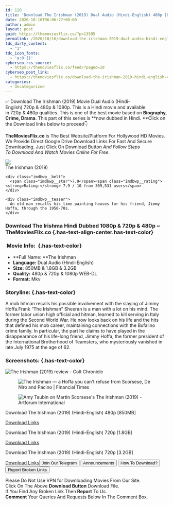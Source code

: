 ```yaml
---
id: 120
title: 'Download The Irishman (2019) Dual Audio (Hindi-English) 480p [850MB] || 720p [1.8GB] || 1080p [3.2GB]'
date: 2020-10-16T06:06:27+00:00
author: admin
layout: post
guid: https://themoviesflix.co/?p=13595
permalink: /2020/10/16/download-the-irishman-2019-dual-audio-hindi-english-480p-850mb-720p-1-8gb-1080p-3-2gb/
tdc_dirty_content:
  - "1"
tdc_icon_fonts:
  - 'a:0:{}'
cyberseo_rss_source:
  - https://themoviesflix.co/feed/?paged=10
cyberseo_post_link:
  - https://themoviesflix.co/download-the-irishman-2019-hindi-english-480p-720p-1080p/
categories:
  - Uncategorized
---
```

✅ Download The Irishman (2019)&nbsp;Movie&nbsp;Dual Audio (Hindi-English)&nbsp;720p&nbsp;&&nbsp;480p&nbsp;& 1080p. This is a Hindi movie and available in&nbsp;720p&nbsp;&&nbsp;480p&nbsp;qualities. This is one of the best movie based on&nbsp;**Biography, Crime, Drama**. This part of this series is&nbsp;**now dubbed in&nbsp;Hindi.&nbsp;**Click on the Download links below to proceed👇

**TheMoviesFlix.co**&nbsp;is The Best Website/Platform For Hollywood HD Movies. We Provide Direct Google Drive Download Links For Fast And Secure Downloading. Just Click On Download Button&nbsp;_And Follow Steps To&nbsp;Download And Watch Movies Online For Free_.

<div class="imdbwp imdbwp--movie dark">
  <div class="imdbwp__thumb">
    <a class="imdbwp__link" target="_blank" title="The Irishman" href="https://www.imdb.com/title/tt1302006/" rel="nofollow noopener noreferrer"><img class="imdbwp__img" src="https://m.media-amazon.com/images/M/MV5BMGUyM2ZiZmUtMWY0OC00NTQ4LThkOGUtNjY2NjkzMDJiMWMwXkEyXkFqcGdeQXVyMzY0MTE3NzU@._V1_SX300.jpg" /></a>
  </div>
  
  <div class="imdbwp__content">
    <div class="imdbwp__header">
      <span class="imdbwp__title">The Irishman</span> (2019)
    </div>
    
    <div class="imdbwp__belt">
      <span class="imdbwp__star">7.9</span><span class="imdbwp__rating"><strong>Rating:</strong> 7.9 / 10 from 309,531 users</span>
    </div>
    
    <div class="imdbwp__teaser">
      An old man recalls his time painting houses for his friend, Jimmy Hoffa, through the 1950-70s.
    </div>
  </div>
</div>

### Download The Irishma Hindi Dubbed 1080p & 720p & 480p ~ TheMoviesFlix.co {.has-text-align-center.has-text-color}

### &nbsp;Movie Info:&nbsp; {.has-text-color}

  * **Full Name:&nbsp;**The Irishman
  * **Language:**&nbsp;Dual Audio (Hindi-English)
  * **Size:**&nbsp;850MB & 1.8GB & 3.2GB
  * **Quality:**&nbsp;480p & 720p & 1080p WEB-DL
  * **Format:**&nbsp;Mkv

### Storyline: {.has-text-color}

A mob hitman recalls his possible involvement with the slaying of Jimmy Hoffa.Frank “The Irishman” Sheeran is a man with a lot on his mind. The former labor union high official and hitman, learned to kill serving in Italy during the Second World War. He now looks back on his life and the hits that defined his mob career, maintaining connections with the Bufalino crime family. In particular, the part he claims to have played in the disappearance of his life-long friend, Jimmy Hoffa, the former president of the International Brotherhood of Teamsters, who mysteriously vanished in late July 1975 at the age of 62.

### Screenshots: {.has-text-color}<figure class="wp-block-image">

![The Irishman (2019) review - Colt Chronicle](https://coltchronicle.org/wp-content/uploads/2020/02/The-Irishman-Trailer-2-Netflix.jpg) </figure> <figure class="wp-block-image">![The Irishman — a Hoffa you can't refuse from Scorsese, De Niro and Pacino | Financial Times](https://www.ft.com/__origami/service/image/v2/images/raw/http%3A%2F%2Fcom.ft.imagepublish.upp-prod-us.s3.amazonaws.com%2Fa4aa6eca-ec36-11e9-aefb-a946d2463e4b?fit=scale-down&source=next&width=700)</figure> <figure class="wp-block-image">![Amy Taubin on Martin Scorsese's The Irishman (2019) - Artforum International](https://artforum.com/uploads/upload.002/id15660/article01_large.jpg)</figure> 

<p class="has-text-align-center has-text-color has-medium-font-size">
  Download The Irishman (2019) (Hindi-English) 480p [850MB]
</p>

<span class="mb-center maxbutton-3-center"><span class="maxbutton-3-container mb-container"><a class="maxbutton-3 maxbutton maxbutton-post-button" target="_blank" rel="nofollow noopener noreferrer" href="https://coinquint.com/a13518/"><span class="mb-text">Download Links</span></a></span></span>

<p class="has-text-align-center has-text-color has-medium-font-size">
  Download The Irishman (2019) (Hindi-English) 720p [1.8GB]
</p>

<span class="mb-center maxbutton-3-center"><span class="maxbutton-3-container mb-container"><a class="maxbutton-3 maxbutton maxbutton-post-button" target="_blank" rel="nofollow noopener noreferrer" href="https://coinquint.com/a13520/"><span class="mb-text">Download Links</span></a></span></span>

<p class="has-text-align-center has-text-color has-medium-font-size">
  Download The Irishman (2019) (Hindi-English) 720p [3.2GB]
</p>

<span class="mb-center maxbutton-3-center"><span class="maxbutton-3-container mb-container"><a class="maxbutton-3 maxbutton maxbutton-post-button" target="_blank" rel="nofollow noopener noreferrer" href="https://coinquint.com/a13522/"><span class="mb-text">Download Links</span></a></span></span><a href="https://t.me/themoviesflixcom" target="_blank" data-wpel-link="external" rel="nofollow external noopener noreferrer"><button class="button button5">Join Our Telegram</button></a> <a href="https://themoviesflix.co/download-the-irishman-2019-hindi-english-480p-720p-1080p/#" target="_blank" data-wpel-link="external" rel="nofollow external noopener noreferrer"><button class="button button5">Announcements</button></a> <a href="https://themoviesflix.com/how-to-download/" target="_blank" data-wpel-link="external" rel="nofollow external noopener noreferrer"><button class="button button5">How To Download?</button></a> <a href="https://themoviesflix.co/download-the-irishman-2019-hindi-english-480p-720p-1080p/#" target="_blank" data-wpel-link="external" rel="nofollow external noopener noreferrer"><button class="button button5">Report Broken Links</button></a> 

<div class="alert alert-danger">
  Please Do Not Use VPN for Downloading Movies From Our Site.
</div>

<div class="alert alert-success">
  Click On The Above <strong>Download Button</strong> Download File.
</div>

<div class="alert alert-warning">
  If You Find Any Broken Link Then <strong>Report</strong> To Us.
</div>

<div class="alert alert-info">
  <strong>Comment</strong> Your Queries And Requests Below In The Comment Box.
</div>